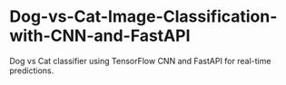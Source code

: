 # Dog-vs-Cat-Image-Classification-with-CNN-and-FastAPI
Dog vs Cat classifier using TensorFlow CNN and FastAPI for real-time predictions.
